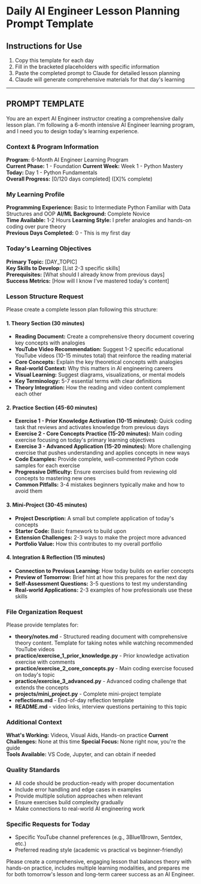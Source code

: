 # Daily AI Engineer Lesson Planning Prompt Template

## Instructions for Use

1. Copy this template for each day
2. Fill in the bracketed placeholders with specific information
3. Paste the completed prompt to Claude for detailed lesson planning
4. Claude will generate comprehensive materials for that day's learning

---

## PROMPT TEMPLATE

You are an expert AI Engineer instructor creating a comprehensive daily lesson plan. I'm following a 6-month intensive AI Engineer learning program, and I need you to design today's learning experience.

### Context & Program Information

**Program:** 6-Month AI Engineer Learning Program  
**Current Phase:** 1 - Foundation
**Current Week:** Week 1 - Python Mastery  
**Today:** Day 1 - Python Fundamentals  
**Overall Progress:** [0/120 days completed] ([X]% complete)

### My Learning Profile

**Programming Experience:** Basic to Intermediate Python Familiar with Data Structures and OOP
**AI/ML Background:** Complete Novice  
**Time Available:** 1-2 Hours
**Learning Style:** I prefer analogies and hands-on coding over pure theory  
**Previous Days Completed:** 0 - This is my first day

### Today's Learning Objectives

**Primary Topic:** [DAY_TOPIC]  
**Key Skills to Develop:** [List 2-3 specific skills]  
**Prerequisites:** [What should I already know from previous days]  
**Success Metrics:** [How will I know I've mastered today's content]

### Lesson Structure Request

Please create a complete lesson plan following this structure:

#### 1. Theory Section (30 minutes)

- **Reading Document:** Create a comprehensive theory document covering key concepts with analogies
- **YouTube Video Recommendation:** Suggest 1-2 specific educational YouTube videos (10-15 minutes total) that reinforce the reading material
- **Core Concepts:** Explain the key theoretical concepts with analogies
- **Real-world Context:** Why this matters in AI engineering careers
- **Visual Learning:** Suggest diagrams, visualizations, or mental models
- **Key Terminology:** 5-7 essential terms with clear definitions
- **Theory Integration:** How the reading and video content complement each other

#### 2. Practice Section (45-60 minutes)

- **Exercise 1 - Prior Knowledge Activation (10-15 minutes):** Quick coding task that reviews and activates knowledge from previous days
- **Exercise 2 - Core Concepts Practice (15-20 minutes):** Main coding exercise focusing on today's primary learning objectives
- **Exercise 3 - Advanced Application (15-20 minutes):** More challenging exercise that pushes understanding and applies concepts in new ways
- **Code Examples:** Provide complete, well-commented Python code samples for each exercise
- **Progressive Difficulty:** Ensure exercises build from reviewing old concepts to mastering new ones
- **Common Pitfalls:** 3-4 mistakes beginners typically make and how to avoid them

#### 3. Mini-Project (30-45 minutes)

- **Project Description:** A small but complete application of today's concepts
- **Starter Code:** Basic framework to build upon
- **Extension Challenges:** 2-3 ways to make the project more advanced
- **Portfolio Value:** How this contributes to my overall portfolio

#### 4. Integration & Reflection (15 minutes)

- **Connection to Previous Learning:** How today builds on earlier concepts
- **Preview of Tomorrow:** Brief hint at how this prepares for the next day
- **Self-Assessment Questions:** 3-5 questions to test my understanding
- **Real-world Applications:** 2-3 examples of how professionals use these skills

### File Organization Request

Please provide templates for:

- **theory/notes.md** - Structured reading document with comprehensive theory content.
  Template for taking notes while watching recommended YouTube videos
- **practice/exercise_1_prior_knowledge.py** - Prior knowledge activation exercise with comments
- **practice/exercise_2_core_concepts.py** - Main coding exercise focused on today's topic
- **practice/exercise_3_advanced.py** - Advanced coding challenge that extends the concepts
- **projects/mini_project.py** - Complete mini-project template
- **reflections.md** - End-of-day reflection template
- **README.md** - video links, interview questions pertaining to this topic

### Additional Context

**What's Working:** Videos, Visual Aids, Hands-on practice
**Current Challenges:** None at this time
**Special Focus:** None right now, you're the guide  
**Tools Available:** VS Code, Jupyter, and can obtain if needed

### Quality Standards

- All code should be production-ready with proper documentation
- Include error handling and edge cases in examples
- Provide multiple solution approaches when relevant
- Ensure exercises build complexity gradually
- Make connections to real-world AI engineering work

### Specific Requests for Today

- Specific YouTube channel preferences (e.g., 3Blue1Brown, Sentdex, etc.)
- Preferred reading style (academic vs practical vs beginner-friendly)

Please create a comprehensive, engaging lesson that balances theory with hands-on practice, includes multiple learning modalities, and prepares me for both tomorrow's lesson and long-term career success as an AI Engineer.
